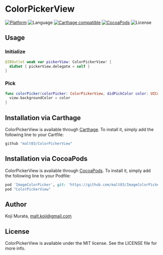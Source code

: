 # ColorPickerView

[![Platform](https://img.shields.io/cocoapods/p/ColorPickerView.svg?style=flat)](http://cocoapods.org/pods/ColorPickerView)
![Language](https://img.shields.io/badge/language-Swift%202.2-orange.svg)
[![Carthage compatible](https://img.shields.io/badge/Carthage-compatible-4BC51D.svg?ColorPickerViewstyle=flat)](https://github.com/Carthage/Carthage)
[![CocoaPods](https://img.shields.io/cocoapods/v/ColorPickerView.svg?style=flat)](http://cocoapods.org/pods/ColorPickerView)
![License](https://img.shields.io/github/license/malt03/ColorPickerView.svg?style=flat)

## Usage

### Initialize
```swift
@IBOutlet weak var pickerView: ColorPickerView! {
  didSet { pickerView.delegate = self }
}
```

### Pick
```swift
func colorPicker(colorPicker: ColorPickerView, didPickColor color: UIColor, touchPoint point: CGPoint) {
  view.backgroundColor = color
}
```

## Installation via Carthage

ColorPickerView is available through [Carthage](https://github.com/Carthage/Carthage). To install
it, simply add the following line to your Cartfile:

```ruby
github "malt03/ColorPickerView"
```

## Installation via CocoaPods

ColorPickerView is available through [CocoaPods](http://cocoapods.org). To install
it, simply add the following line to your Podfile:

```ruby
pod 'ImageColorPicker', git: 'https://github.com/malt03/ImageColorPicker.git', tag: '0.2.0-beta1'
pod "ColorPickerView"
```

## Author

Koji Murata, malt.koji@gmail.com

## License

ColorPickerView is available under the MIT license. See the LICENSE file for more info.
